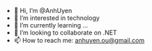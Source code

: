 - 👋 Hi, I’m @AnhUyen
- 👀 I’m interested in technology
- 🌱 I’m currently learning ...
- 💞️ I’m looking to collaborate on .NET
- 📫 How to reach me: anhuyen.ou@gmail.com

<!---
AnhUyen/AnhUyen is a ✨ special ✨ repository because its `README.md` (this file) appears on your GitHub profile.
You can click the Preview link to take a look at your changes.
--->
